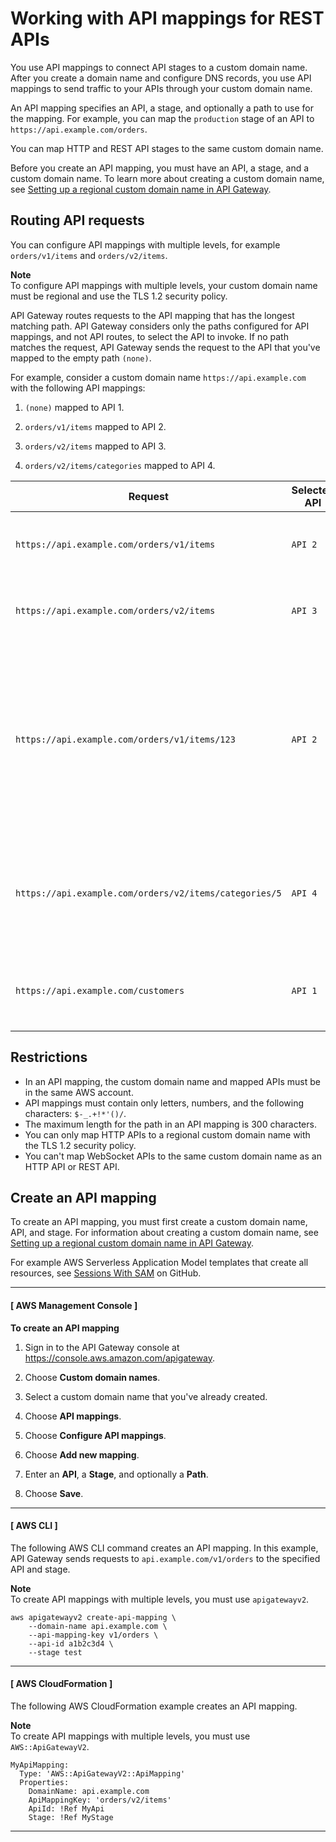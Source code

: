 # Working with API mappings for REST APIs<a name="rest-api-mappings"></a>

You use API mappings to connect API stages to a custom domain name\. After you create a domain name and configure DNS records, you use API mappings to send traffic to your APIs through your custom domain name\.

An API mapping specifies an API, a stage, and optionally a path to use for the mapping\. For example, you can map the `production` stage of an API to `https://api.example.com/orders`\.

You can map HTTP and REST API stages to the same custom domain name\.

Before you create an API mapping, you must have an API, a stage, and a custom domain name\. To learn more about creating a custom domain name, see [Setting up a regional custom domain name in API Gateway](apigateway-regional-api-custom-domain-create.md)\.

## Routing API requests<a name="rest-api-mappings-evalutation"></a>

You can configure API mappings with multiple levels, for example `orders/v1/items` and `orders/v2/items`\.

**Note**  
To configure API mappings with multiple levels, your custom domain name must be regional and use the TLS 1\.2 security policy\.

API Gateway routes requests to the API mapping that has the longest matching path\. API Gateway considers only the paths configured for API mappings, and not API routes, to select the API to invoke\. If no path matches the request, API Gateway sends the request to the API that you've mapped to the empty path `(none)`\.

For example, consider a custom domain name `https://api.example.com` with the following API mappings:

1. `(none)` mapped to API 1\.

1. `orders/v1/items` mapped to API 2\.

1. `orders/v2/items` mapped to API 3\.

1. `orders/v2/items/categories` mapped to API 4\.


| Request | Selected API | Explanation | 
| --- | --- | --- | 
|  `https://api.example.com/orders/v1/items`  |  `API 2`  |  The request exactly matches this API mapping\.  | 
|  `https://api.example.com/orders/v2/items`  |  `API 3`  |  The request exactly matches this API mapping\.  | 
|  `https://api.example.com/orders/v1/items/123`  |  `API 2`  |  API Gateway chooses the mapping that has the longest matching path\. The `123` at the end of the request doesn't affect the selection\.  | 
|  `https://api.example.com/orders/v2/items/categories/5`  |  `API 4`  |  API Gateway chooses the mapping that has the longest matching path\.  | 
|  `https://api.example.com/customers`  |  `API 1`  |  API Gateway uses the empty mapping as a catch\-all\.  | 

## Restrictions<a name="rest-api-mappings-restrictions"></a>
+ In an API mapping, the custom domain name and mapped APIs must be in the same AWS account\.
+ API mappings must contain only letters, numbers, and the following characters: `$-_.+!*'()/`\.
+ The maximum length for the path in an API mapping is 300 characters\.
+ You can only map HTTP APIs to a regional custom domain name with the TLS 1\.2 security policy\.
+ You can't map WebSocket APIs to the same custom domain name as an HTTP API or REST API\.

## Create an API mapping<a name="rest-api-mappings-examples"></a>

To create an API mapping, you must first create a custom domain name, API, and stage\. For information about creating a custom domain name, see [Setting up a regional custom domain name in API Gateway](apigateway-regional-api-custom-domain-create.md)\.

For example AWS Serverless Application Model templates that create all resources, see [Sessions With SAM](https://github.com/aws-samples/sessions-with-aws-sam/tree/master/custom-domains) on GitHub\.

------
#### [ AWS Management Console ]

**To create an API mapping**

1. Sign in to the API Gateway console at [https://console\.aws\.amazon\.com/apigateway](https://console.aws.amazon.com/apigateway)\.

1. Choose **Custom domain names**\.

1. Select a custom domain name that you've already created\.

1. Choose **API mappings**\.

1. Choose **Configure API mappings**\.

1. Choose **Add new mapping**\.

1. Enter an **API**, a **Stage**, and optionally a **Path**\.

1. Choose **Save**\.

------
#### [ AWS CLI ]

The following AWS CLI command creates an API mapping\. In this example, API Gateway sends requests to `api.example.com/v1/orders` to the specified API and stage\.

**Note**  
To create API mappings with multiple levels, you must use `apigatewayv2`\.

```
aws apigatewayv2 create-api-mapping \
    --domain-name api.example.com \
    --api-mapping-key v1/orders \
    --api-id a1b2c3d4 \
    --stage test
```

------
#### [ AWS CloudFormation ]

The following AWS CloudFormation example creates an API mapping\.

**Note**  
To create API mappings with multiple levels, you must use `AWS::ApiGatewayV2`\.

```
MyApiMapping:
  Type: 'AWS::ApiGatewayV2::ApiMapping'
  Properties:
    DomainName: api.example.com
    ApiMappingKey: 'orders/v2/items'
    ApiId: !Ref MyApi
    Stage: !Ref MyStage
```

------